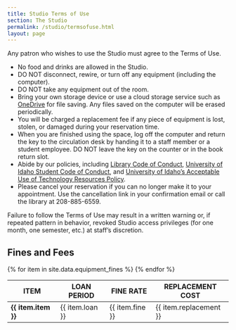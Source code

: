 ```yaml
---
title: Studio Terms of Use
section: The Studio
permalink: /studio/termsofuse.html
layout: page
---
```

 
 Any patron who wishes to use the Studio must agree to the Terms of Use. 
- No food and drinks are allowed in the Studio.
- DO NOT disconnect, rewire, or turn off any equipment (including the computer). 
- DO NOT take any equipment out of the room. 
- Bring your own storage device or use a cloud storage service such as <a href="https://onedrive.uidaho.edu/" target="_blank" rel="noopener">OneDrive</a> for file saving. Any files saved on the computer will be erased periodically. 
- You will be charged a replacement fee if any piece of equipment is lost, stolen, or damaged during your reservation time. 
- When you are finished using the space, log off the computer and return the key to the circulation desk by handing it to a staff member or a student employee. DO NOT leave the key on the counter or in the book return slot.
- Abide by our policies, including <a href="https://www.lib.uidaho.edu/about/policies.html#conduct" target="_blank" rel="noopener">Library Code of Conduct</a>, <a href="https://www.webpages.uidaho.edu/fsh/2300.html" target="_blank" rel="noopener">University of Idaho Student Code of Conduct</a>, and <a href="https://www.uidaho.edu/governance/policy/policies/apm/30/12" target="_blank" rel="noopener">University of Idaho’s Acceptable Use of Technology Resources Policy</a>.  
- Please cancel your reservation if you can no longer make it to your appointment. Use the cancellation link in your confirmation email or call the library at 208-885-6559.

Failure to follow the Terms of Use may result in a written warning or, if repeated pattern in behavior, revoked Studio access privileges (for one month, one semester, etc.) at staff’s discretion.

## Fines and Fees
            
<table class="table table-bordered">
<thead class="thead-light">
    <tr>
    <th scope="col">ITEM</th>
    <th scope="col">LOAN PERIOD</th>
    <th scope="col">FINE RATE</th>
    <th scope="col">REPLACEMENT COST</th>
    </tr>
</thead>
<tbody>
    {% for item in site.data.equipment_fines %}
    <tr>
    <td><b>{{ item.item }}</b></td>
    <td>{{ item.loan }}</td>
    <td>{{ item.fine }}</td>
    <td>{{ item.replacement }}</td>
    </tr>
    {% endfor %}
</tbody>
</table>


